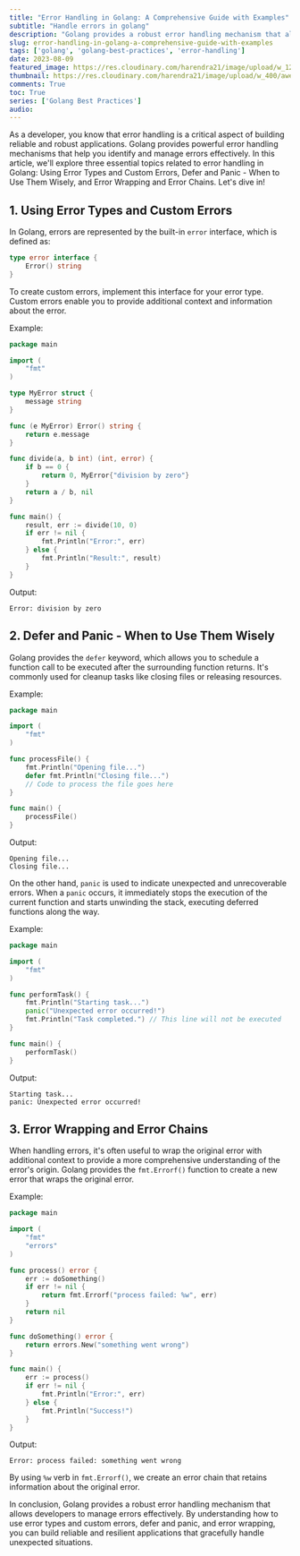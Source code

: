 ```yaml
---
title: "Error Handling in Golang: A Comprehensive Guide with Examples"
subtitle: "Handle errors in golang"
description: "Golang provides a robust error handling mechanism that allows developers to manage errors effectively. By understanding how to use error types and custom errors, defer and panic, and error wrapping, you can build reliable and resilient applications that gracefully handle unexpected situations."
slug: error-handling-in-golang-a-comprehensive-guide-with-examples
tags: ['golang', 'golang-best-practices', 'error-handling']
date: 2023-08-09
featured_image: https://res.cloudinary.com/harendra21/image/upload/w_1200/awesome-blog/awesome-golang/Error_Handling_aqphgs.png
thumbnail: https://res.cloudinary.com/harendra21/image/upload/w_400/awesome-blog/awesome-golang/Error_Handling_aqphgs.png
comments: True
toc: True
series: ['Golang Best Practices']
audio: 
---
```


As a developer, you know that error handling is a critical aspect of building reliable and robust applications. Golang provides powerful error handling mechanisms that help you identify and manage errors effectively. In this article, we'll explore three essential topics related to error handling in Golang: Using Error Types and Custom Errors, Defer and Panic - When to Use Them Wisely, and Error Wrapping and Error Chains. Let's dive in!

## 1. Using Error Types and Custom Errors

In Golang, errors are represented by the built-in `error` interface, which is defined as:

```go
type error interface {
    Error() string
}
```

To create custom errors, implement this interface for your error type. Custom errors enable you to provide additional context and information about the error.

Example:

```go
package main

import (
    "fmt"
)

type MyError struct {
    message string
}

func (e MyError) Error() string {
    return e.message
}

func divide(a, b int) (int, error) {
    if b == 0 {
        return 0, MyError{"division by zero"}
    }
    return a / b, nil
}

func main() {
    result, err := divide(10, 0)
    if err != nil {
        fmt.Println("Error:", err)
    } else {
        fmt.Println("Result:", result)
    }
}
```

Output:
```
Error: division by zero
```

## 2. Defer and Panic - When to Use Them Wisely

Golang provides the `defer` keyword, which allows you to schedule a function call to be executed after the surrounding function returns. It's commonly used for cleanup tasks like closing files or releasing resources.

Example:

```go
package main

import (
    "fmt"
)

func processFile() {
    fmt.Println("Opening file...")
    defer fmt.Println("Closing file...")
    // Code to process the file goes here
}

func main() {
    processFile()
}
```

Output:
```
Opening file...
Closing file...
```

On the other hand, `panic` is used to indicate unexpected and unrecoverable errors. When a `panic` occurs, it immediately stops the execution of the current function and starts unwinding the stack, executing deferred functions along the way.

Example:

```go
package main

import (
    "fmt"
)

func performTask() {
    fmt.Println("Starting task...")
    panic("Unexpected error occurred!")
    fmt.Println("Task completed.") // This line will not be executed
}

func main() {
    performTask()
}
```

Output:
```
Starting task...
panic: Unexpected error occurred!
```

## 3. Error Wrapping and Error Chains

When handling errors, it's often useful to wrap the original error with additional context to provide a more comprehensive understanding of the error's origin. Golang provides the `fmt.Errorf()` function to create a new error that wraps the original error.

Example:

```go
package main

import (
    "fmt"
    "errors"
)

func process() error {
    err := doSomething()
    if err != nil {
        return fmt.Errorf("process failed: %w", err)
    }
    return nil
}

func doSomething() error {
    return errors.New("something went wrong")
}

func main() {
    err := process()
    if err != nil {
        fmt.Println("Error:", err)
    } else {
        fmt.Println("Success!")
    }
}
```

Output:
```
Error: process failed: something went wrong
```

By using `%w` verb in `fmt.Errorf()`, we create an error chain that retains information about the original error.

In conclusion, Golang provides a robust error handling mechanism that allows developers to manage errors effectively. By understanding how to use error types and custom errors, defer and panic, and error wrapping, you can build reliable and resilient applications that gracefully handle unexpected situations.